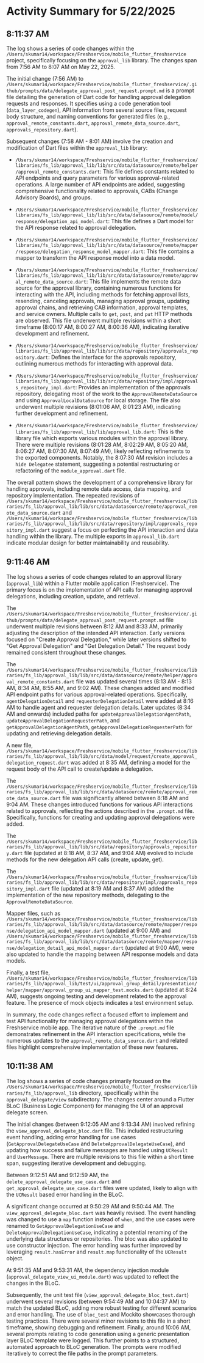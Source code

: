 # Activity Summary for 5/22/2025

## 8:11:37 AM
The log shows a series of code changes within the `/Users/skumar14/workspace/Freshservice/mobile_flutter_freshservice` project, specifically focusing on the `approval_lib` library.  The changes span from 7:56 AM to 8:07 AM on May 22, 2025.

The initial change (7:56 AM) to `/Users/skumar14/workspace/Freshservice/mobile_flutter_freshservice/.github/prompts/data/delegate_approval_post_request.prompt.md` is a prompt file detailing the generation of Dart code for handling approval delegation requests and responses. It specifies using a code generation tool (`data_layer_codegen`), API information from several source files, request body structure, and naming conventions for generated files (e.g., `approval_remote_constants.dart`, `approval_remote_data_source.dart`, `approvals_repository.dart`).

Subsequent changes (7:58 AM - 8:01 AM) involve the creation and modification of Dart files within the `approval_lib` library:

* `/Users/skumar14/workspace/Freshservice/mobile_flutter_freshservice/libraries/fs_lib/approval_lib/lib/src/data/datasource/remote/helper/approval_remote_constants.dart`: This file defines constants related to API endpoints and query parameters for various approval-related operations.  A large number of API endpoints are added, suggesting comprehensive functionality related to approvals, CABs (Change Advisory Boards), and groups.

* `/Users/skumar14/workspace/Freshservice/mobile_flutter_freshservice/libraries/fs_lib/approval_lib/lib/src/data/datasource/remote/model/response/delegation_api_model.dart`: This file defines a Dart model for the API response related to approval delegation.

* `/Users/skumar14/workspace/Freshservice/mobile_flutter_freshservice/libraries/fs_lib/approval_lib/lib/src/data/datasource/remote/mapper/response/delegation_response_model_mapper.dart`: This file contains a mapper to transform the API response model into a data model.

* `/Users/skumar14/workspace/Freshservice/mobile_flutter_freshservice/libraries/fs_lib/approval_lib/lib/src/data/datasource/remote/approval_remote_data_source.dart`: This file implements the remote data source for the approval library, containing numerous functions for interacting with the API, including methods for fetching approval lists, resending, canceling approvals, managing approval groups, updating approval chains, and retrieving CAB information, approval templates, and service owners.  Multiple calls to `get`, `post`, and `put` HTTP methods are observed. This file underwent multiple revisions within a short timeframe (8:00:17 AM, 8:00:27 AM, 8:00:36 AM), indicating iterative development and refinement.

* `/Users/skumar14/workspace/Freshservice/mobile_flutter_freshservice/libraries/fs_lib/approval_lib/lib/src/data/repository/approvals_repository.dart`: Defines the interface for the approvals repository, outlining numerous methods for interacting with approval data.

* `/Users/skumar14/workspace/Freshservice/mobile_flutter_freshservice/libraries/fs_lib/approval_lib/lib/src/data/repository/impl/approvals_repository_impl.dart`: Provides an implementation of the approvals repository, delegating most of the work to the `ApprovalRemoteDataSource` and using `ApprovalLocalDataSource` for local storage. The file also underwent multiple revisions (8:01:06 AM, 8:01:23 AM), indicating further development and refinement.


* `/Users/skumar14/workspace/Freshservice/mobile_flutter_freshservice/libraries/fs_lib/approval_lib/lib/approval_lib.dart`: This is the library file which exports various modules within the approval library. There were multiple revisions (8:01:28 AM, 8:02:29 AM, 8:05:20 AM, 8:06:27 AM, 8:07:30 AM, 8:07:49 AM), likely reflecting refinements to the exported components. Notably, the 8:07:30 AM revision includes a `hide Delegatee` statement, suggesting a potential restructuring or refactoring of the `module_approval.dart` file.

The overall pattern shows the development of a comprehensive library for handling approvals, including remote data access, data mapping, and repository implementation.  The repeated revisions of  `/Users/skumar14/workspace/Freshservice/mobile_flutter_freshservice/libraries/fs_lib/approval_lib/lib/src/data/datasource/remote/approval_remote_data_source.dart` and `/Users/skumar14/workspace/Freshservice/mobile_flutter_freshservice/libraries/fs_lib/approval_lib/lib/src/data/repository/impl/approvals_repository_impl.dart` suggest a focus on perfecting the API interaction and data handling within the library. The multiple exports in `approval_lib.dart` indicate modular design for better maintainability and reusability.


## 9:11:46 AM
The log shows a series of code changes related to an approval library (`approval_lib`) within a Flutter mobile application (Freshservice).  The primary focus is on the implementation of API calls for managing approval delegations, including creation, update, and retrieval.

The `/Users/skumar14/workspace/Freshservice/mobile_flutter_freshservice/.github/prompts/data/delegate_approval_post_request.prompt.md` file underwent multiple revisions between 8:12 AM and 8:33 AM, primarily adjusting the description of the intended API interaction.  Early versions focused on "Create Approval Delegation," while later versions shifted to "Get Approval Delegation" and "Get Delegation Detail."  The request body remained consistent throughout these changes.


The `/Users/skumar14/workspace/Freshservice/mobile_flutter_freshservice/libraries/fs_lib/approval_lib/lib/src/data/datasource/remote/helper/approval_remote_constants.dart` file was updated several times (8:13 AM - 8:13 AM, 8:34 AM, 8:55 AM, and 9:02 AM).  These changes added and modified API endpoint paths for various approval-related operations. Specifically, `agentDelegationDetail` and `requesterDelegationDetail` were added at 8:16 AM to handle agent and requester delegation details. Later updates (8:34 AM and onwards) included paths for `updateApprovalDelegationAgentPath`, `updateApprovalDelegationRequesterPath`, and `getApprovalDelegationAgentPath`, `getApprovalDelegationRequesterPath` for updating and retrieving delegation details.


A new file, `/Users/skumar14/workspace/Freshservice/mobile_flutter_freshservice/libraries/fs_lib/approval_lib/lib/src/data/model/request/create_approval_delegation_request.dart` was added at 8:35 AM, defining a model for the request body of the API call to create/update a delegation.


The `/Users/skumar14/workspace/Freshservice/mobile_flutter_freshservice/libraries/fs_lib/approval_lib/lib/src/data/datasource/remote/approval_remote_data_source.dart` file was significantly altered between 8:18 AM and 9:04 AM.  These changes introduced functions for various API interactions related to approvals, reflecting the actions described in the `.prompt.md` file.  Specifically, functions for creating and updating approval delegations were added.


The `/Users/skumar14/workspace/Freshservice/mobile_flutter_freshservice/libraries/fs_lib/approval_lib/lib/src/data/repository/approvals_repository.dart` file (updated at 8:18 AM, 8:37 AM, and 9:04 AM) evolved to include methods for the new delegation API calls (create, update, get).

The `/Users/skumar14/workspace/Freshservice/mobile_flutter_freshservice/libraries/fs_lib/approval_lib/lib/src/data/repository/impl/approvals_repository_impl.dart` file (updated at 8:19 AM and 8:37 AM) added the implementation of the new repository methods, delegating to the `ApprovalRemoteDataSource`.

Mapper files, such as `/Users/skumar14/workspace/Freshservice/mobile_flutter_freshservice/libraries/fs_lib/approval_lib/lib/src/data/datasource/remote/mapper/response/delegation_api_model_mapper.dart` (updated at 9:00 AM) and `/Users/skumar14/workspace/Freshservice/mobile_flutter_freshservice/libraries/fs_lib/approval_lib/lib/src/data/datasource/remote/mapper/response/delegation_detail_api_model_mapper.dart` (updated at 9:00 AM), were also updated to handle the mapping between API response models and data models.

Finally, a test file, `/Users/skumar14/workspace/Freshservice/mobile_flutter_freshservice/libraries/fs_lib/approval_lib/test/ui/approval_group_detail/presentation/helper/mapper/approval_group_ui_mapper_test.mocks.dart` (updated at 8:24 AM), suggests ongoing testing and development related to the approval feature.  The presence of mock objects indicates a test environment setup.

In summary, the code changes reflect a focused effort to implement and test API functionality for managing approval delegations within the Freshservice mobile app.  The iterative nature of the `.prompt.md` file demonstrates refinement in the API interaction specifications, while the numerous updates to the `approval_remote_data_source.dart` and related files highlight comprehensive implementation of these new features.


## 10:11:38 AM
The log shows a series of code changes primarily focused on the `/Users/skumar14/workspace/Freshservice/mobile_flutter_freshservice/libraries/fs_lib/approval_lib` directory, specifically within the `approval_delegate/view` subdirectory.  The changes center around a Flutter BLoC (Business Logic Component) for managing the UI of an approval delegate screen.

The initial changes (between 9:12:05 AM and 9:13:34 AM) involved refining the `view_approval_delegate_bloc.dart` file. This included restructuring event handling, adding error handling for use cases (`GetApprovalDelegateUseCase` and `DeleteApprovalDelegateUseCase`), and updating how success and failure messages are handled using `UCResult` and  `UserMessage`.  There are multiple revisions to this file within a short time span, suggesting iterative development and debugging.

Between 9:12:51 AM and 9:12:59 AM,  the `delete_approval_delegate_use_case.dart` and `get_approval_delegate_use_case.dart` files were updated, likely to align with the `UCResult` based error handling in the BLoC.

A significant change occurred at 9:50:29 AM and 9:50:44 AM.  The `view_approval_delegate_bloc.dart` was heavily revised.  The event handling was changed to use a `map` function instead of `when`,  and the use cases were renamed to `GetApprovalDelegationUseCase` and `DeleteApprovalDelegationUseCase`, indicating a potential renaming of the underlying data structures or repositories. The bloc was also updated to use constructor injection.  The error handling was further improved by leveraging `result.hasError`  and `result.map` functionality of the `UCResult` object.

At 9:51:35 AM and 9:53:31 AM, the dependency injection module (`approval_delegate_view_ui_module.dart`) was updated to reflect the changes in the BLoC.

Subsequently, the unit test file (`view_approval_delegate_bloc_test.dart`) underwent several revisions (between 9:54:49 AM and 10:04:37 AM) to match the updated BLoC, adding more robust testing for different scenarios and error handling. The use of `bloc_test` and Mockito showcases thorough testing practices.  There were several minor revisions to this file in a short timeframe, showing debugging and refinement. Finally, around 10:06 AM, several prompts relating to code generation using a generic presentation layer BLoC template were logged.  This further points to a structured, automated approach to BLoC generation.  The prompts were modified iteratively to correct the file paths in the prompt parameters.
